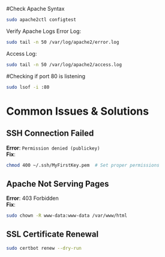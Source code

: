 #Check Apache Syntax
```bash
sudo apache2ctl configtest
```
Verify Apache Logs
Error Log:

````bash
sudo tail -n 50 /var/log/apache2/error.log
````
Access Log:

```bash
sudo tail -n 50 /var/log/apache2/access.log
```
#Checking if port 80 is listening
```bash
sudo lsof -i :80
```
# Common Issues & Solutions
## SSH Connection Failed
**Error**: `Permission denied (publickey)`  
**Fix**:  
```bash
chmod 400 ~/.ssh/MyFirstKey.pem  # Set proper permissions
```

## Apache Not Serving Pages
**Error**: 403 Forbidden  
**Fix**:  
```bash
sudo chown -R www-data:www-data /var/www/html
```

## SSL Certificate Renewal
```bash
sudo certbot renew --dry-run
```
